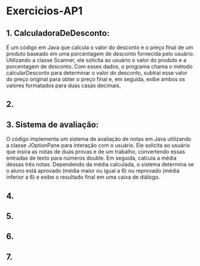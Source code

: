 # Exercicios-AP1

## 1. CalculadoraDeDesconto: 
É um código em Java que calcula o valor do desconto e o preço final de um produto baseado em uma porcentagem de desconto fornecida pelo usuário. Utilizando a classe Scanner, ele solicita ao usuário o valor do produto e a porcentagem de desconto. Com esses dados, o programa chama o método calcularDesconto para determinar o valor do desconto, subtrai esse valor do preço original para obter o preço final e, em seguida, exibe ambos os valores formatados para duas casas decimais.

## 2.

## 3. Sistema de avaliação:
O código implementa um sistema de avaliação de notas em Java utilizando a classe JOptionPane para interação com o usuário. Ele solicita ao usuário que insira as notas de duas provas e de um trabalho, convertendo essas entradas de texto para números double. Em seguida, calcula a média dessas três notas. Dependendo da média calculada, o sistema determina se o aluno está aprovado (média maior ou igual a 6) ou reprovado (média inferior a 6) e exibe o resultado final em uma caixa de diálogo.

## 4.

## 5.

## 6.

## 7.

